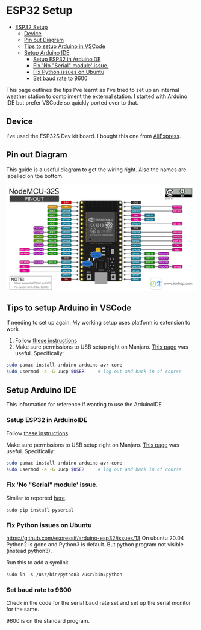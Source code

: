 # ESP32 Setup
- [ESP32 Setup](#esp32-setup)
  - [Device](#device)
  - [Pin out Diagram](#pin-out-diagram)
  - [Tips to setup Arduino in VSCode](#tips-to-setup-arduino-in-vscode)
  - [Setup Arduino IDE](#setup-arduino-ide)
    - [Setup ESP32 in ArduinoIDE](#setup-esp32-in-arduinoide)
    - [Fix 'No "Serial" module' issue.](#fix-no-serial-module-issue)
    - [Fix Python issues on Ubuntu](#fix-python-issues-on-ubuntu)
    - [Set baud rate to 9600](#set-baud-rate-to-9600)

This page outlines the tips I've learnt as I've tried to set up an internal weather station to compliment the external station. I started with Arduino IDE but prefer VSCode so quickly ported over to that. 

## Device

I've used the ESP32S Dev kit board. I bought this one from [AliExpress](https://www.aliexpress.com/item/1005001798651086.html?spm=a2g0s.9042311.0.0.3a774c4dBNpL3M).

## Pin out Diagram

This guide is a useful diagram to get the wiring right. Also the names are labelled on tbe bottom. 

![ESP32S Pin Diagram](./images/esp32-pin-diagram.png "ESP32S Pin Diagram")

## Tips to setup Arduino in VSCode

If needing to set up again. My working setup uses platform.io extension to work

1. Follow [these instructions](https://randomnerdtutorials.com/vs-code-platformio-ide-esp32-esp8266-arduino/)
2. Make sure permissions to USB setup right on Manjaro. [This page](https://forum.manjaro.org/t/arduino-ide-dev-ttyacm0-permission-denied/45013) was useful. Specifically:

``` bash
sudo pamac install arduino arduino-avr-core
sudo usermod -a -G uucp $USER     # log out and back in of course
```

## Setup Arduino IDE
This information for reference if wanting to use the ArduinoIDE

### Setup ESP32 in ArduinoIDE
Follow [these instructions](https://randomnerdtutorials.com/installing-the-esp32-board-in-arduino-ide-windows-instructions/)

Make sure permissions to USB setup right on Manjaro. [This page](https://forum.manjaro.org/t/arduino-ide-dev-ttyacm0-permission-denied/45013) was useful. Specifically:

``` bash
sudo pamac install arduino arduino-avr-core
sudo usermod -a -G uucp $USER     # log out and back in of course
```

### Fix 'No "Serial" module' issue. 

Similar to reported [here](https://github.com/espressif/arduino-esp32/issues/13).

`sudo pip install pyserial`

### Fix Python issues on Ubuntu
https://github.com/espressif/arduino-esp32/issues/13
On ubuntu 20.04 Python2 is gone and Python3 is default. But python program not visible (instead python3). 

Run this to add a symlink

`sudo ln -s /usr/bin/python3 /usr/bin/python`

### Set baud rate to 9600

Check in the code for the serial baud rate set and set up the serial monitor for the same. 

9600 is on the standard program. 
